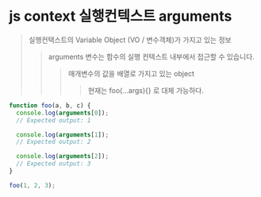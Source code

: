 # js context 실행컨텍스트 arguments

> 실행컨택스트의 Variable Object (VO / 변수객체)가 가지고 있는 정보
>
> > arguments 변수는 함수의 실행 컨텍스트 내부에서 접근할 수 있습니다.
> >
> > > 매개변수의 값을 배열로 가지고 있는 object
> > >
> > > > 현재는 foo(...args){} 로 대체 가능하다.

```js
function foo(a, b, c) {
  console.log(arguments[0]);
  // Expected output: 1

  console.log(arguments[1]);
  // Expected output: 2

  console.log(arguments[2]);
  // Expected output: 3
}

foo(1, 2, 3);
```
